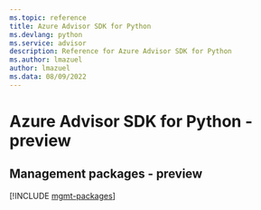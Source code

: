 ```yaml
---
ms.topic: reference
title: Azure Advisor SDK for Python
ms.devlang: python
ms.service: advisor
description: Reference for Azure Advisor SDK for Python
ms.author: lmazuel
author: lmazuel
ms.data: 08/09/2022
---
```

# Azure Advisor SDK for Python - preview

## Management packages - preview
[!INCLUDE [mgmt-packages](advisor-mgmt-index.md)]